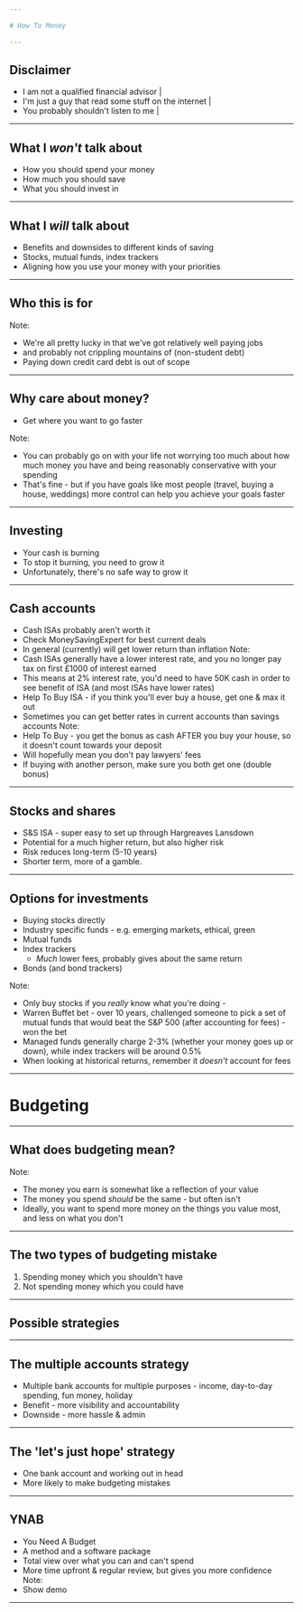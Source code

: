 ```yaml
---

# How To Money

---
```


## Disclaimer

- I am not a qualified financial advisor |
- I'm just a guy that read some stuff on the internet |
- You probably shouldn't listen to me |

---

## What I _won't_ talk about

- How you should spend your money
- How much you should save
- What you should invest in

---

## What I _will_ talk about

- Benefits and downsides to different kinds of saving
- Stocks, mutual funds, index trackers
- Aligning how you use your money with your priorities

---

## Who this is for

Note:
- We're all pretty lucky in that we've got relatively well paying jobs
- and probably not crippling mountains of (non-student debt)
- Paying down credit card debt is out of scope

---

## Why care about money?

- Get where you want to go faster

Note:
- You can probably go on with your life not worrying too much about how much money you have and being reasonably conservative with your spending
- That's fine - but if you have goals like most people (travel, buying a house, weddings) more control can help you achieve your goals faster
---

## Investing

- Your cash is burning
- To stop it burning, you need to grow it
- Unfortunately, there's no safe way to grow it

---
## Cash accounts
- Cash ISAs probably aren't worth it
- Check MoneySavingExpert for best current deals
- In general (currently) will get lower return than inflation
Note:
- Cash ISAs generally have a lower interest rate, and you no longer pay tax on first £1000 of interest earned
- This means at 2% interest rate, you'd need to have 50K cash in order to see benefit of ISA (and most ISAs have lower rates)
- Help To Buy ISA - if you think you'll ever buy a house, get one & max it out
- Sometimes you can get better rates in current accounts than savings accounts
Note:
- Help To Buy - you get the bonus as cash AFTER you buy your house, so it doesn't count towards your deposit
- Will hopefully mean you don't pay lawyers' fees
- If buying with another person, make sure you both get one (double bonus)
---
## Stocks and shares
- S&S ISA - super easy to set up through Hargreaves Lansdown
- Potential for a much higher return, but also higher risk
- Risk reduces long-term (5-10 years)
- Shorter term, more of a gamble.
---
## Options for investments
- Buying stocks directly
- Industry specific funds - e.g. emerging markets, ethical, green
- Mutual funds
- Index trackers
  - _Much_ lower fees, probably gives about the same return
- Bonds (and bond trackers)

Note:
- Only buy stocks if you _really_ know what you're doing - 
- Warren Buffet bet - over 10 years, challenged someone to pick a set of mutual funds that would beat the S&P 500 (after accounting for fees) - won the bet
- Managed funds generally charge 2-3% (whether your money goes up or down), while index trackers will be around 0.5%
- When looking at historical returns, remember it *doesn't* account for fees
---
# Budgeting
---
## What does budgeting mean?
Note:
- The money you earn is somewhat like a reflection of your value
- The money you spend _should_ be the same - but often isn't
- Ideally, you want to spend more money on the things you value most, and less on what you don't
---
## The two types of budgeting mistake
1. Spending money which you shouldn't have
2. Not spending money which you could have
---
## Possible strategies
---
## The multiple accounts strategy
- Multiple bank accounts for multiple purposes - income, day-to-day spending, fun money, holiday
- Benefit - more visibility and accountability
- Downside - more hassle & admin
---
## The 'let's just hope' strategy
- One bank account and working out in head
- More likely to make budgeting mistakes
---
## YNAB
- You Need A Budget
- A method and a software package
- Total view over what you can and can't spend
- More time upfront & regular review, but gives you more confidence
Note:
- Show demo
---
